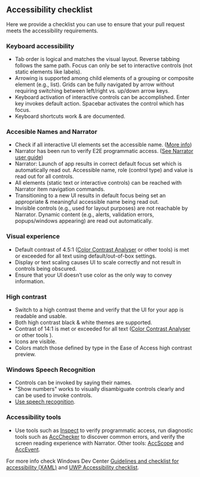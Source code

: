 ## Accessibility checklist

Here we provide a checklist you can use to ensure that your pull request meets the accessibility requirements.

### Keyboard accessibility 

- Tab order is logical and matches the visual layout. Reverse tabbing follows the same path. Focus can only be set to interactive controls (not static elements like labels). 
- Arrowing is supported among child elements of a grouping or composite element (e.g., list). Grids can be fully navigated by arrow without requiring switching between left/right vs. up/down arrow keys. 
- Keyboard activation of interactive controls can be accomplished. Enter key invokes default action. Spacebar activates the control which has focus. 
- Keyboard shortcuts work & are documented. 
 
 
### Accesible Names and Narrator 
- Check if all interactive UI elements set the accessible name. ([More info](https://docs.microsoft.com/en-us/windows/uwp/accessibility/basic-accessibility-information)) 
- Narrator has been run to verify E2E programmatic access. ([See Narrator user guide](https://support.microsoft.com/en-us/help/22798/windows-10-narrator-get-started))  
- Narrator: Launch of app results in correct default focus set which is automatically read out. Accessible name, role (control type) and value is read out for all controls. 
- All elements (static text or interactive controls) can be reached with Narrator item navigation commands.  
- Transitioning to a new UI results in default focus being set an appropriate & meaningful accessible name being read out.  
- Invisible controls (e.g., used for layout purposes) are not reachable by Narrator. Dynamic content (e.g., alerts, validation errors, popups/windows appearing) are read out automatically.  
 
 
### Visual experience 
- Default contrast of 4.5:1 ([Color Contrast Analyser](https://www.paciellogroup.com/resources/contrastanalyser/)  or other tools) is met or exceeded for all text using default/out-of-box settings.  
- Display or text scaling causes UI to scale correctly and not result in controls being obscured.   
- Ensure that your UI doesn’t use color as the only way to convey information. 
 
 
### High contrast 
- Switch to a high contrast theme and verify that the UI for your app is readable and usable. 
- Both high contrast black & white themes are supported. 
- Contrast of 14:1 is met or exceeded for all text ([Color Contrast Analyser](https://www.paciellogroup.com/resources/contrastanalyser/) or other tools ).  
- Icons are visible.
- Colors match those defined by type in the Ease of Access high contrast preview. 
 
 
### Windows Speech Recognition
 - Controls can be invoked by saying their names. 
 - "Show numbers" works to visually disambiguate controls clearly and can be used to invoke controls. 
 - [Use speech recognition](https://support.microsoft.com/en-us/help/17208/windows-10-use-speech-recognition).
 
### Accessibility tools 
- Use tools such as [Inspect](https://msdn.microsoft.com/library/windows/desktop/Dd318521) to verify programmatic access, run diagnostic tools such as [AccChecker](https://msdn.microsoft.com/library/windows/desktop/Hh920985) to discover common errors, and verify the screen reading experience with Narrator. Other tools: [AccScope](https://msdn.microsoft.com/en-us/library/windows/desktop/dn433239.aspx) and [AccEvent](https://msdn.microsoft.com/en-us/library/windows/desktop/dd317979.aspx). 

For more info check Windows Dev Center [Guidelines and checklist for accessibility (XAML)](https://msdn.microsoft.com/en-us/library/windows/apps/xaml/jj134090.aspx) and [UWP Accessibility checklist](https://docs.microsoft.com/en-us/windows/uwp/accessibility/accessibility-checklist).
